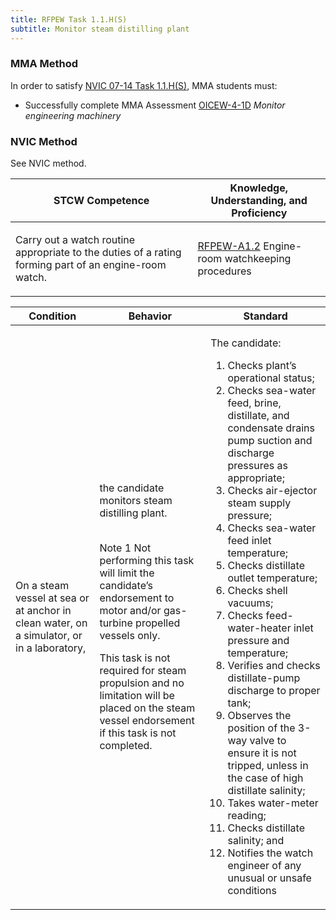 ```yaml
---
title: RFPEW Task 1.1.H(S) 
subtitle: Monitor steam distilling plant
---
```



### MMA Method

In order to satisfy  [NVIC 07-14  Task  1.1.H(S)](/stcw23/assets/images/nvic-07-14.pdf), MMA students must:

* Successfully complete MMA Assessment  [OICEW-4-1D](OICEW-4-1D) *Monitor engineering machinery*


### NVIC Method

<a onclick="togglevisibility('nvic_methods')" >See NVIC method.</a>

<div id='nvic_methods' class='hide'>

<table>
<thead>
<tr>
<th class='forty'> STCW Competence </th>
<th class='sixty'> Knowledge, Understanding, and Proficiency </th>
</tr>
</thead>




<tbody>
<tr><td markdown='1'>

Carry out a watch routine appropriate to the duties of a rating forming part of an engine-room watch.

</td><td markdown='1'>

[RFPEW-A1.2](../../tables/34.html#RFPEW-A1.2) Engine-room watchkeeping procedures

</td></tr>


</tbody>
</table>


<table>
<thead>
<tr><th class='twenty'>  Condition </th><th class='twenty'> Behavior </th><th  class='sixty'>Standard </th></tr>
</thead>
<tbody >



<tr><td markdown='1'>

On a steam vessel at sea or at anchor in clean water, on a simulator, or in a laboratory,

</td><td markdown='1'>

the candidate monitors steam distilling plant.

<br>

<div class="tooltip">Note 1
<span class="tooltiptext">
Not performing this task will limit the candidate’s endorsement to motor and/or gas-turbine propelled vessels only.

This task is not required for steam propulsion and no limitation will be placed on the steam vessel endorsement if this task is not completed.
</span>
</div>


</td><td markdown='1'>

The candidate:

1. Checks plant’s operational status;
2. Checks sea-water feed, brine, distillate, and condensate drains pump suction and discharge pressures as appropriate;
3. Checks air-ejector steam supply pressure;
4. Checks sea-water feed inlet temperature;
5. Checks distillate outlet temperature;
6. Checks shell vacuums;
7. Checks feed-water-heater inlet pressure and temperature;
8. Verifies and checks distillate-pump discharge to proper tank;
9. Observes the position of the 3-way valve to ensure it is not tripped, unless in the case of high distillate salinity;
10. Takes water-meter reading;
11. Checks distillate salinity; and
12. Notifies the watch engineer of any unusual or unsafe conditions

</td></tr>
</tbody>
</table>
</div>
